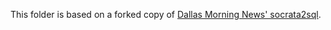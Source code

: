 This folder is based on a forked copy of [Dallas Morning News' socrata2sql](https://github.com/DallasMorningNews/socrata2sql).